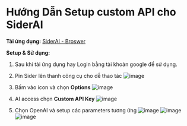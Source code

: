 # Hướng Dẫn Setup custom API cho SiderAI

**Tải ứng dụng:** [SiderAI - Broswer](https://sider.ai/)

**Setup & Sử dụng:**
1. Sau khi tải ứng dụng hay Login bằng tài khoản google để sử dụng.

2. Pin Sider lên thanh công cụ cho dễ thao tác
   ![image](https://github.com/user-attachments/assets/d35aecc5-0e03-4d2e-b9f4-c66261aef9c9)

4. Bấm vào icon và chọn **Options**
   ![image](https://github.com/user-attachments/assets/41041670-e32a-45e9-93c9-bd3935cc2cdc)

6. AI access chọn **Custom API Key**
   ![image](https://github.com/user-attachments/assets/e5a2e666-710a-4d7f-a85f-e9a426529e02)

8. Chọn OpenAI và setup các parameters tương ứng
   ![image](https://github.com/user-attachments/assets/3da25ccc-ed97-4567-8ed0-eece41636d82)
   ![image](https://github.com/user-attachments/assets/c09232f2-41ec-432c-a9f4-f1a030d312e9)
   ![image](https://github.com/user-attachments/assets/981d6013-78bd-483c-8e1a-062ddb9b9da6)





